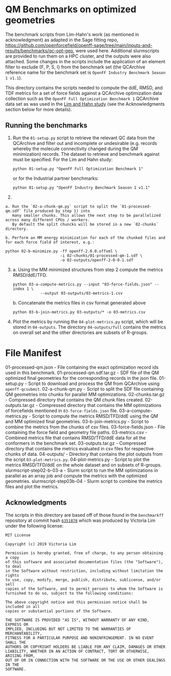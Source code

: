 # QM Benchmarks on optimized geometries

The benchmark scripts from Lim-Hahn's work (as mentioned in acknowledgment) as adapted in the Sage fitting repo, https://github.com/openforcefield/openff-sage/tree/main/inputs-and-results/benchmarks/qc-opt-geo, were used here. Additional slurmscripts are provided to run them on a HPC cluster, and the outputs were also attached. Some changes in the scripts include the application of an element filter to exclude {F, P, S, I} from the benchmark set (the QCArchive reference name for the benchmark set is `OpenFF Industry Benchmark Season 1 v1.1`).


This directory contains the scripts needed to compute the ddE, RMSD, and TDF metrics for a set
of force fields against a QCArchive optimization data collection such as the `OpenFF Full Optimization Benchmark 1` 
QCArchive data set as was used in the [Lim and Hahn study](https://doi.org/10.26434/chemrxiv.12551867.v2) (see the 
Acknowledgments section below for more details).

## Running the benchmarks

1) Run the `01-setup.py` script to retrieve the relevant QC data from the QCArchive and filter out
   and incomplete or undesirable (e.g. records whereby the molecule connectivity changed during 
   the QM minimization) records. The dataset to retrieve and benchmark against must be specified.
   For the Lim and Hahn study:
   
   ```shell
   python 01-setup.py "OpenFF Full Optimization Benchmark 1"
   ```
   
   or for the Industrial partner benchmarks:

   ```shell
   python 01-setup.py "OpenFF Industry Benchmark Season 1 v1.1"
   ```

2) 

    a. Run the `02-a-chunk-qm.py` script to split the `01-processed-qm.sdf` file produced by step 1) into
       many smaller chunks. This allows the next step to be parallelized across many different CPUs / workers.
       By default the split chuncks will be stored in a new `02-chunks` directory.

    b. Perform an MM energy minimization for each of the chunked files and for each force field of interest, e.g.:

   ```shell
   python 02-b-minimize.py -ff openff-2.0.0.offxml \ 
                           -i 02-chunks/01-processed-qm-1.sdf \
                           -o 02-outputs/openff-2-0-0-1.sdf
   ```

3) a. Using the MM minimized structures from step 2 compute the metrics RMSD/ddE/TFD.

   ```shell
   python 03-a-compute-metrics.py --input "03-force-fields.json" --index 1 \
               --output 03-outputs/03-metrics-1.csv
   ```
   b. Concatenate the metrics files in csv format generated above 
   ```shell
   python 03-b-join-metrics.py 03-outputs/* -o 03-metrics.csv
   ```

4) Plot the metrics by running the `04-plot-metrics.py` script, which will be stored in `04-outputs`. The directory `04-outputs/full` contains the metrics on overall set and the other directories are subsets of R-groups.

# File Manifest

 01-processed-qm.json - File containing the exact optimization record ids used in this benchmark.
 01-processed-qm.sdf.tar.gz - SDF file of the QM optimized final geometries for the corresponding records in the json file.
 01-setup.py - Script to download and process the QM from QCArchive using `openff-qcsubmit`.
 02-a-chunk-qm.py - Script to split the SDF file containing QM geometries into chunks for parallel MM optimizations.
 02-chunks.tar.gz - Compressed directory that contains the QM chunk files created.
 02-outputs.tar.gz - Compressed directory that contains the MM optimizations of forcefields mentioned in `03-force-fields.json` file.
 03-a-compute-metrics.py - Script to compute the metrics RMSD/TFD/ddE using the QM and MM optimized final geometries.
 03-b-join-metrics.py - Script to combine the metrics from the chunks of csv files.
 03-force-fields.json - File containing the force field and geometry file paths.
 03-metrics.csv - Combined metrics file that contains RMSD/TFD/ddE data for all the conformers in the benchmark set.
 03-outputs.tar.gz - Compressed directory that contains the metrics evaluated in csv files for respective chunks of data.
 04-outputs/ - Directory that contains the plot outputs from the script `03-plot-metrics.py`.
 04-plot-metrics.py - Script to plot the metrics RMSD/TFD/ddE on the whole dataset and on subsets of R-groups.
 slurmscript-step02-b-03-a - Slurm script to run the MM optimizations in parallel as an array job and compute the metrics with the optimized geometries.
 slurmscript-step03b-04 - Slurm script to combine the metrics files and plot the metrics.


## Acknowledgments

The scripts in this directory are based off of those found in the `benchmarkff` repository
at commit hash [`6351878`](https://github.com/MobleyLab/benchmarkff/tree/6351878) which was produced 
by Victoria Lim under the following license:

    MIT License
    
    Copyright (c) 2019 Victoria Lim
    
    Permission is hereby granted, free of charge, to any person obtaining a copy
    of this software and associated documentation files (the "Software"), to deal
    in the Software without restriction, including without limitation the rights
    to use, copy, modify, merge, publish, distribute, sublicense, and/or sell
    copies of the Software, and to permit persons to whom the Software is
    furnished to do so, subject to the following conditions:
    
    The above copyright notice and this permission notice shall be included in all
    copies or substantial portions of the Software.
    
    THE SOFTWARE IS PROVIDED "AS IS", WITHOUT WARRANTY OF ANY KIND, EXPRESS OR
    IMPLIED, INCLUDING BUT NOT LIMITED TO THE WARRANTIES OF MERCHANTABILITY,
    FITNESS FOR A PARTICULAR PURPOSE AND NONINFRINGEMENT. IN NO EVENT SHALL THE
    AUTHORS OR COPYRIGHT HOLDERS BE LIABLE FOR ANY CLAIM, DAMAGES OR OTHER
    LIABILITY, WHETHER IN AN ACTION OF CONTRACT, TORT OR OTHERWISE, ARISING FROM,
    OUT OF OR IN CONNECTION WITH THE SOFTWARE OR THE USE OR OTHER DEALINGS IN THE
    SOFTWARE.



